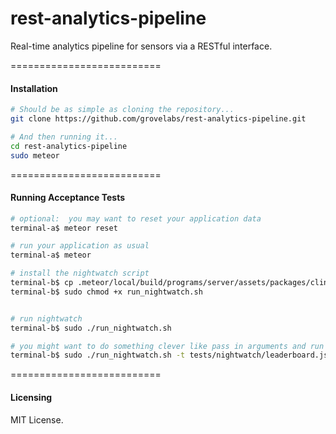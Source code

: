# rest-analytics-pipeline

Real-time analytics pipeline for sensors via a RESTful interface.  


==========================
#### Installation


````sh
# Should be as simple as cloning the repository...  
git clone https://github.com/grovelabs/rest-analytics-pipeline.git

# And then running it...
cd rest-analytics-pipeline
sudo meteor
````

==========================
#### Running Acceptance Tests

````sh
# optional:  you may want to reset your application data
terminal-a$ meteor reset

# run your application as usual
terminal-a$ meteor

# install the nightwatch script
terminal-b$ cp .meteor/local/build/programs/server/assets/packages/clinical_nightwatch/launch_nightwatch_from_app_root.sh run_nightwatch.sh
terminal-b$ sudo chmod +x run_nightwatch.sh


# run nightwatch 
terminal-b$ sudo ./run_nightwatch.sh

# you might want to do something clever like pass in arguments and run specific tests
terminal-b$ sudo ./run_nightwatch.sh -t tests/nightwatch/leaderboard.js
````

==========================
#### Licensing  

MIT License.
